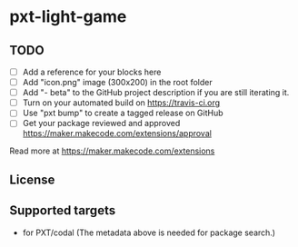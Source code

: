# pxt-light-game



## TODO

- [ ] Add a reference for your blocks here
- [ ] Add "icon.png" image (300x200) in the root folder
- [ ] Add "- beta" to the GitHub project description if you are still iterating it.
- [ ] Turn on your automated build on https://travis-ci.org
- [ ] Use "pxt bump" to create a tagged release on GitHub
- [ ] Get your package reviewed and approved https://maker.makecode.com/extensions/approval

Read more at https://maker.makecode.com/extensions

## License



## Supported targets

* for PXT/codal
(The metadata above is needed for package search.)

